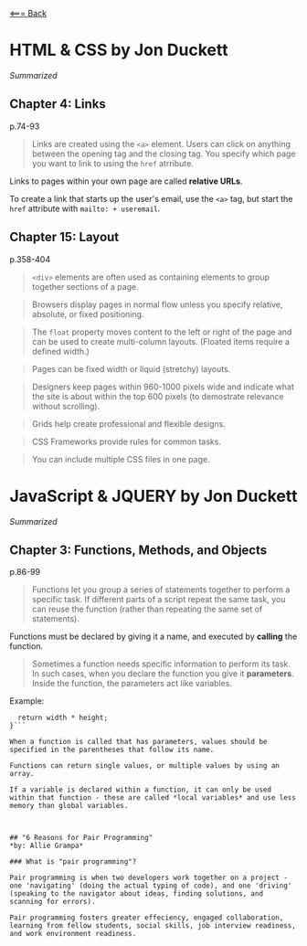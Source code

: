 [<=== Back](README.md)

# HTML & CSS by Jon Duckett
*Summarized*

## Chapter 4: Links
p.74-93
> Links are created using the `<a>` element. Users can click on anything between the opening tag and the closing tag. You specify which page you want to link to using the `href` atrribute.

Links to pages within your own page are called **relative URLs**.

To create a link that starts up the user's email, use the `<a>` tag, but start the `href` attribute with `mailto: + useremail`.

## Chapter 15: Layout
p.358-404

> `<div>` elements are often used as containing elements to group together sections of a page.

> Browsers display pages in normal flow unless you specify relative, absolute, or fixed positioning.

> The `float` property moves content to the left or right of the page and can be used to create multi-column layouts. (Floated items require a defined width.)

> Pages can be fixed width or liquid (stretchy) layouts.

> Designers keep pages within 960-1000 pixels wide and indicate what the site is about within the top 600 pixels (to demostrate relevance without scrolling).

> Grids help create professional and flexible designs.

> CSS Frameworks provide rules for common tasks.

> You can include multiple CSS files in one page.


# JavaScript & JQUERY by Jon Duckett
*Summarized*

## Chapter 3: Functions, Methods, and Objects
p.86-99

> Functions let you group a series of statements together to perform a specific task. If different parts of a script repeat the same task, you can reuse the function (rather than repeating the same set of statements).

Functions must be declared by giving it a name, and executed by **calling** the function.

> Sometimes a function needs specific information to perform its task. In such cases, when you declare the function you give it **parameters**. Inside the function, the parameters act like variables.

Example:

```function getArea(width, height){
  return width * height;
}```

When a function is called that has parameters, values should be specified in the parentheses that follow its name.

Functions can return single values, or multiple values by using an array.

If a variable is declared within a function, it can only be used within that function - these are called *local variables* and use less memory than global variables.



## "6 Reasons for Pair Programming"
*by: Allie Grampa*

### What is "pair programming"?

Pair programming is when two developers work together on a project - one 'navigating' (doing the actual typing of code), and one 'driving' (speaking to the navigator about ideas, finding solutions, and scanning for errors).

Pair programming fosters greater effeciency, engaged collaboration, learning from fellow students, social skills, job interview readiness, and work environment readiness.  